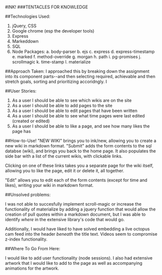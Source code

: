 #INK!
###TENTACLES FOR KNOWLEDGE

##Technologies Used:
1. jQuery, CSS
2. Google chrome (esp the developer tools)
3. Express
4. Markeddown
5. SQL
6. Node Packages:
  a. body-parser
  b. ejs
  c. express
  d. express-timestamp
  e. marked
  f. method-override
  g. morgan
  h. path
  i. pg-promises
  j. scrollmagic
  k. time-stamp
  l. materialize


##Approach Taken:
I approached this by breaking down the assignment into its component parts--and then selecting required, achievable and then stretch goals, sorting and prioritizing accoridngly. I



##User Stories:
1. As a user I should be able to see which wikis are on the site
2. As a user I should be able to add pages to the site
3. As a user I should be able to edit pages that have been written
4. As a user I should be able to see what time pages were last edited (created or edited)
5. As a user I should be able to like a page, and see how many likes the page has

##How-to-Use!
"NEW WIKI" brings you to ink/new, allowing you to create a new wiki in markdown format. "Submit" adds the form contents to the sql databse (wiki), and brings you back to the home page. It also populates the side bar with a list of the current wikis, with clickable links.

Clicking on one of these links takes you a separate page for the wiki itself, allowing you to like the page, edit it or delete it, all together.

"Edit" allows you to edit each of the form contents (except for time and likes), writing your wiki in markdown format.

##Unsolved problems:

I was not able to succesfully implement scroll-magic or increase the functionality of materialize by adding a jquery function that would allow the creation of pull quotes within a markdown document, but I was able to identify _where_ in the extensive library's code that would go.

Additionally, I would have liked to have solved embedding a live octopus cam feed into the header _beneath_ the title text. Videos seem to compromise z-index functionality.

##Where To Go From Here:

I would like to add user functionality (node sessions). I also had extensive artwork that I would like to add to the page as well as accompanying animations for the artwork.
